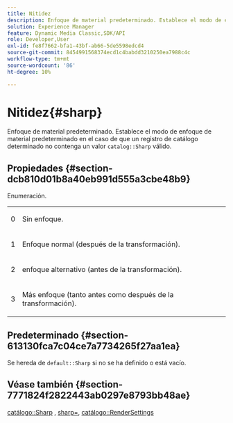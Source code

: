 ```yaml
---
title: Nitidez
description: Enfoque de material predeterminado. Establece el modo de enfoque de material predeterminado en el caso de que el valor de catálogo Enfocado no sea válido en un registro de catálogo determinado.
solution: Experience Manager
feature: Dynamic Media Classic,SDK/API
role: Developer,User
exl-id: fe8f7662-bfa1-43bf-ab66-5de5598edcd4
source-git-commit: 8454991568374ecd1c4babdd3210250ea7988c4c
workflow-type: tm+mt
source-wordcount: '86'
ht-degree: 10%

---
```


# Nitidez{#sharp}

Enfoque de material predeterminado. Establece el modo de enfoque de material predeterminado en el caso de que un registro de catálogo determinado no contenga un valor `catalog::Sharp` válido.

## Propiedades {#section-dcb810d01b8a40eb991d555a3cbe48b9}

Enumeración.

<table id="simpletable_2D94A380BC2D4FD1A7EDD45E6EAFD1FB"> 
 <tr class="strow"> 
  <td class="stentry"> <p>0 </p></td> 
  <td class="stentry"> <p>Sin enfoque. </p></td> 
 </tr> 
 <tr class="strow"> 
  <td class="stentry"> <p>1 </p></td> 
  <td class="stentry"> <p>Enfoque normal (después de la transformación). </p></td> 
 </tr> 
 <tr class="strow"> 
  <td class="stentry"> <p>2 </p></td> 
  <td class="stentry"> <p>enfoque alternativo (antes de la transformación). </p></td> 
 </tr> 
 <tr class="strow"> 
  <td class="stentry"> <p>3 </p></td> 
  <td class="stentry"> <p>Más enfoque (tanto antes como después de la transformación). </p> </td> 
 </tr> 
</table>

## Predeterminado {#section-613130fca7c04ce7a7734265f27aa1ea}

Se hereda de `default::Sharp` si no se ha definido o está vacío.

## Véase también {#section-7771824f2822443ab0297e8793bb48ae}

[catálogo::Sharp](../../../../../ir-api/material-cat/image-rendering-api-ref/c-ir-material-catalog/c-ir-material-data-reference/r-ir-sharp-dataref.md#reference-f79a14bd52474dfd8495115d398a30d0) , [sharp=](../../../../../ir-api/http-protocol/image-rendering-api-ref/c-ir-http-protocol-ref/c-ir-http-protocol-command-reference/r-ir-http-sharp.md#reference-acdd87f6b5de4e3a85e5d3c03022a35a), [catálogo::RenderSettings](../../../../../ir-api/material-cat/image-rendering-api-ref/c-ir-material-catalog/c-ir-material-data-reference/r-ir-rendersettings-dataref.md#reference-9ce753ae4096455eadcc12ac064de711)
